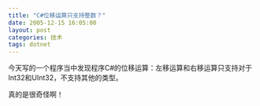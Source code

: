 ```yaml
---
title: "C#位移运算只支持整数？"
date: 2005-12-15 16:05:00
layout: post
categories: 技术
tags: dotnet
---
```


今天写的一个程序当中发现程序C#的位移运算：左移运算和右移运算只支持对于Int32和UInt32，不支持其他的类型。

真的是很奇怪啊！